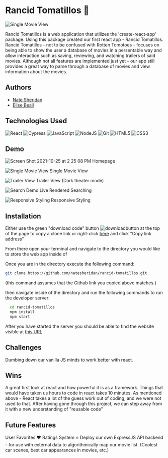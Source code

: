 

# Rancid Tomatillos 🍅
![Single Movie View](https://user-images.githubusercontent.com/83609521/138765670-7999359c-4cbe-4fe6-9b66-14a22251006f.png)


Rancid Tomatillos is a web application that utilizes the 'create-react-app' package. Using this package created our first react app - Rancid Tomatillos. Rancid Tomatillos - not to be confused with Rotten Tomotoes - focuses on being able to show the user a database of movies in a persentable way and allow interaction such as saving, reviewing, and watching trailers of said movies. Although not all features are implemented just yet - our app still provides a great way to parse through a database of movies and view information about the movies. 

## Authors

- [Nate Sheridan](https://www.github.com/natesheridan)
- [Elise Beall](https://www.github.com/elisebeall)


## Technologies Used
 <img alt="React" src="https://img.shields.io/badge/react%20-%2320232a.svg?&style=for-the-badge&logo=react&logoColor=%2361DAFB"/>
<img alt="Cypress" src='https://img.shields.io/badge/cypress%20-%23404d59.svg?&style=for-the-badge&logo=Cypress&logoColor=white'/>
<img alt="JavaScript" src="https://img.shields.io/badge/javascript%20-%23323330.svg?&style=for-the-badge&logo=javascript&logoColor=%23F7DF1E"/>
<img alt="NodeJS" src="https://img.shields.io/badge/node.js%20-%2343853D.svg?&style=for-the-badge&logo=node.js&logoColor=white"/>
<img alt="Git" src="https://img.shields.io/badge/git%20-%23F05033.svg?&style=for-the-badge&logo=git&logoColor=white"/>
<img alt="HTML5" src="https://img.shields.io/badge/html5%20-%23E34F26.svg?&style=for-the-badge&logo=html5&logoColor=white"/>
<img alt="CSS3" src="https://img.shields.io/badge/css3%20-%231572B6.svg?&style=for-the-badge&logo=css3&logoColor=white"/>


## Demo

![Screen Shot 2021-10-25 at 2 25 08 PM](https://user-images.githubusercontent.com/83609521/138765559-eab0ee26-df32-46a6-b55f-6f2d6f8bd39e.png)
Homepage

![Single Movie View](https://user-images.githubusercontent.com/83609521/138765670-7999359c-4cbe-4fe6-9b66-14a22251006f.png)
Single Movie View

![Trailer View](https://user-images.githubusercontent.com/83609521/138767414-9d1eadf4-ec3f-4cc8-831e-c553efd5d6ee.png)
Trailer View (Dark theater mode)

![Search Demo](https://s1.gifyu.com/images/demo6532619e9eb5a0ee.gif)
Live Rendered Searching

![Responsive Styling](https://s1.gifyu.com/images/demo2.gif)
Responsive Styling

## Installation

Either use the green "download code" button ![downloadbutton](https://imgur.com/lYy4FVP.png) at the top of the page to copy a clone link or right-click [here](https://github.com/natesheridan/rancid-tomatillos.git) and click "Copy link address"

From there open your terminal and navigate to the directory you would like to store the web app inside of

Once you are in the directory execute the following command:

```bash
git clone https://github.com/natesheridan/rancid-tomatillos.git
```
(this command assumes that the Github link you copied above matches.)

then navigate inside of the directory and run the following commands to run the developer server:

```bash
  cd rancid-tomatillos
  npm install
  npm start
```
After you have started the server you should be able to find the website visible at [this URL](http://localhost:3000)

## Challenges

Dumbing down our vanilla JS minds to work better with react. 


## Wins
A great first look at react and how powerful it is as a framework. Things that would have taken us hours to code in react takes 10 minutes. As mentioned above - React takes a lot of the guess work out of coding, and we were not used to that. After having gone through this project, we can step away from it with a new understanding of "reusable code"

## Future Features

User Favorites ❤️
Ratings System ⭐️
Deploy our own ExpressJS API backend - for use with external data to algorithmically map our movie list. (Coolest car scenes, best car appearances in movies, etc.)
